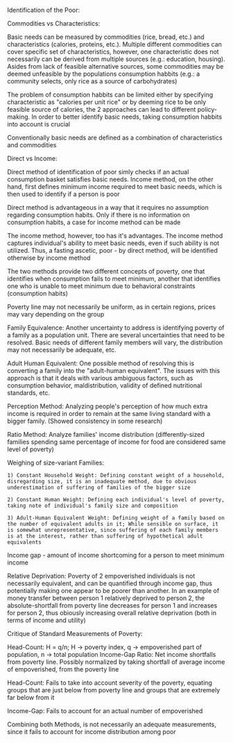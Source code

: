 Identification of the Poor:

Commodities vs Characteristics:

  Basic needs can be measured by commodities (rice, bread, etc.) and characteristics (calories, proteins, etc.). Multiple different commodities can cover specific set of characteristics, however, one characteristic does not necessarily can be derived from multiple sources (e.g.: education, housing). Asides from lack of feasible alternative sources, some commodities may be deemed unfeasible by the populations consumption habbits (e.g.: a community selects, only rice as a source of carbohydrates)

  The problem of consumption habbits can be limited either by specifying characteristic as "calories per unit rice" or by deeming rice to be only feasible source of calories, the 2 approaches can lead to different policy-making. In order to better identify basic needs, taking consumption habbits into account is crucial

  Conventionally basic needs are defined as a combination of characteristics and commodities

Direct vs Income:

  Direct method of identification of poor simly checks if an actual consumption basket satisfies basic needs. Income method, on the other hand, first defines minimum income required to meet basic needs, which is then used to identify if a person is poor

  Direct method is advantageous in a way that it requires no assumption regarding consumption habits. Only if there is no information on consumption habits, a case for income method can be made

  The income method, however, too has it's advantages. The income method captures individual's ability to meet basic needs, even if such ability is not utilized. Thus, a fasting ascetic, poor - by direct method, will be identified otherwise by income method

  The two methods provide two different concepts of poverty, one that identifies when consumption fails to meet minimum, another that identifies one who is unable to meet minimum due to behavioral constraints (consumption habits)

Poverty line may not necessarily be uniform, as in certain regions, prices may vary depending on the group

Family Equivalence: Another uncertainty to address is identifying poverty of a family as a population unit. There are several uncertainties that need to be resolved. Basic needs of different family members will vary, the distribution may not necessarily be adequate, etc.

  Adult Human Equivalent: One possible method of resolving this is converting a family into the "adult-human equivalent". The issues with this approach is that it deals with various ambiguous factors, such as consumption behavior, maldistribution, validity of defined nutritional standards, etc.

  Perception Method: Analyzing people's perception of how much extra income is required in order to remain at the same living standard with a bigger family. (Showed consistency in some research)

  Ratio Method: Analyze families' income distribution (differently-sized families spending same percentage of income for food are considered same level of poverty)

  Weighing of size-variant Families:

    1) Constant Household Weight: Defining constant weight of a household, disregarding size, it is an inadequate method, due to obvious underestimation of suffering of families of the bigger size

    2) Constant Human Weight: Defining each individual's level of poverty, taking note of individual's family size and composition

    3) Adult-Human Equivalent Weight: Defining weight of a family based on the number of equivalent adults in it; While sensible on surface, it is somewhat unrepresentative, since suffering of each family members is at the interest, rather than suffering of hypothetical adult equivalents

Income gap - amount of income shortcoming for a person to meet minimum income

Relative Deprivation: Poverty of 2 empoverished individuals is not necessarily equivalent, and can be quantified through income gap, thus potentially making one appear to be poorer than another. In an example of money transfer between person 1 relatively deprived to person 2, the absolute-shortfall from poverty line decreases for person 1 and increases for person 2, thus obiously increasing overall relative deprivation (both in terms of income and utility)

Critique of Standard Measurements of Poverty:

  Head-Count: H = q/n; H -> poverty index, q -> empoverished part of population, n -> total population
  Income-Gap Ratio: Net income shortfalls from poverty line. Possibly normalized by taking shortfall of average income of empoverished, from the poverty line

  Head-Count: Fails to take into account severity of the poverty, equating groups that are just below from poverty line and groups that are extremely far below from it

  Income-Gap: Fails to account for an actual number of empoverished

  Combining both Methods, is not necessarily an adequate measurements, since it fails to account for income distribution among poor

  



